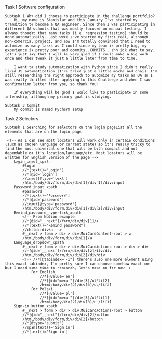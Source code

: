  Task 1 Software configuration

    Subtask 1 Why did I choose to participate in the challenge portfolio?
        Hi, my name is Stanislav and this January I've started my transition to become a QA engineer. Since then I was participating in different QA schools that was mostly focused on manual testing. I always thought that many tasks (i.e. regression testing) should be done automatically. Last week I've started my first real, although non-comercial project, and now I'm totally convinced that I need to automize as many tasks as I could since my team is pretty big, my experience is pretty poor and commits..COMMITS.. ahh idk what to say.. let's just say that I will be very glad if I could make a big work once and then tweak it just a little later from time to time. 

        I want to study automatization with Python since I didn't really liked JS automatization (I've tried just a little mocha and chai). I'm still researching the right approach to automize my tasks as QA so I was really thrilled after applying to this Challenge and when I saw confirmation letter from you, so thank You!

        If everything will be good I would like to participate in some internship, although my primary goal is studying.
    
    Subtask 3 Commit
        My commit is named Pycharm setup

Task 2 Selectors

    Subtask 1 Searching for selectors on the login pageList all the elements that are on the login page.
    
     <!-- As I can see most locators will work only in certain conditions (such as chosen language or current state) so it's really tricky to find the most universal one that will be both compact and not dependable on it's location/language/etc. Most locators will be written for English version of the page -->
        Login_input_xpath
            #login
            //*[text()='Login']
            //*[@id='login']
            //input[@type='text']
            /html/body/div/form/div/div[1]/div[1]/div/input
        Password_input_xpath
            #password
            //*[text()='Password']
            //*[@id='password']
            //input[@type='password']
            /html/body/div/form/div/div[1]/div[2]/div/input
        Remind_password_hyperlink_xpath
            <!-- From Notion example
            //*[@id="__next"]/form/div/div[1]/a
            //*[text()="Remind password"]
            //child::div/a -->
            #__next > form > div > div.MuiCardContent-root > a
            /html/body/div/form/div/div[1]/a
        Language_dropdown_xpath
            #__next > form > div > div.MuiCardActions-root > div > div
            //*[@id="__next"]/form/div/div[2]/div/div
            /html/body/div/form/div/div[2]/div/div
            <!-- //*[@tabindex='-1"] there's also one more element using this exact tabindex, I'm pretty sure I can choose somehow exact one but I need some time to research, let's move on for now-->
                For English
                    //*[@value='en']
                    //*[@id="menu-"]/div[3]/ul/li[2]
                    /html/body/div[2]/div[3]/ul/li[2]
                For Polski
                    //*[@value='pl']
                    //*[@id="menu-"]/div[3]/ul/li[1]
                    /html/body/div[2]/div[3]/ul/li[1]
        Sign-in_button_xpath
            #__next > form > div > div.MuiCardActions-root > button
            //*[@id="__next"]/form/div/div[2]/button
            /html/body/div/form/div/div[2]/button
            //*[@type='submit']
            //span[text()='Sign in']
            //*[text()='Sign in']

        

